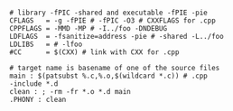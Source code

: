 ```

# library -fPIC -shared and executable -fPIE -pie
CFLAGS   = -g -fPIE # -fPIC -O3 # CXXFLAGS for .cpp
CPPFLAGS = -MMD -MP # -I../foo -DNDEBUG
LDFLAGS  = -fsanitize=address -pie # -shared -L../foo
LDLIBS   = # -lfoo
#CC      = $(CXX) # link with CXX for .cpp

# target name is basename of one of the source files
main : $(patsubst %.c,%.o,$(wildcard *.c)) # .cpp
-include *.d
clean : ; -rm -fr *.o *.d main
.PHONY : clean

```

<!--
**ljhm/ljhm** is a ✨ _special_ ✨ repository because its `README.md` (this file) appears on your GitHub profile.
 
Here are some ideas to get you started:

- 🔭 I’m currently working on ...
- 🌱 I’m currently learning ...
- 👯 I’m looking to collaborate on ...
- 🤔 I’m looking for help with ...
- 💬 Ask me about ...
- 📫 How to reach me: ...
- 😄 Pronouns: ...
- ⚡ Fun fact: ...
-->
